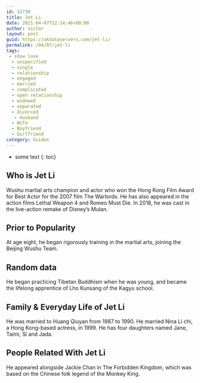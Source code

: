 ```yaml
---
id: 12739
title: Jet Li
date: 2021-04-07T12:14:46+00:00
author: victor
layout: post
guid: https://ukdataservers.com/jet-li/
permalink: /04/07/jet-li
tags:
 - show love
  - unspecified
  - single
  - relationship
  - engaged
  - married
  - complicated
  - open relationship
  - widowed
  - separated
  - divorced
   - Husband
  - Wife
  - Boyfriend
  - Girlfriend
category: Guides
---
```


* some text
{: toc}


## Who is Jet Li



Wushu martial arts champion and actor who won the Hong Kong Film Award for Best Actor for the 2007 film The Warlords. He has also appeared in the action films Lethal Weapon 4 and Romeo Must Die. In 2018, he was cast in the live-action remake of Disney&#8217;s Mulan.

                
                
                
## Prior to Popularity



At age eight, he began rigorously training in the martial arts, joining the Beijing Wushu Team. 

                
                
                
## Random data



He began practicing Tibetan Buddhism when he was young, and became the lifelong apprentice of Lho Kunsang of the Kagyu school. 

                
                
                
## Family & Everyday Life of Jet Li



He was married to Huang Qiuyan from 1987 to 1990. He married Nina Li chi, a Hong Kong-based actress, in 1999. He has four daughters named Jane, Taimi, Si and Jada. 

                
                
                
## People Related With Jet Li



He appeared alongside Jackie Chan in The Forbidden Kingdom, which was based on the Chinese folk legend of the Monkey King. 

                
              
            
          
          
          